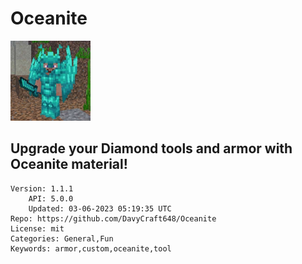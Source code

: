 # Oceanite
<img src="https://raw.githubusercontent.com/DavyCraft648/Oceanite/cea5fcb3ed1197bdd89e5dfd986608e7cdf8aae6/icon.png" width="128" height="128" />

## Upgrade your Diamond tools and armor with Oceanite material!
```properties
Version: 1.1.1
    API: 5.0.0
    Updated: 03-06-2023 05:19:35 UTC
Repo: https://github.com/DavyCraft648/Oceanite
License: mit
Categories: General,Fun
Keywords: armor,custom,oceanite,tool
```